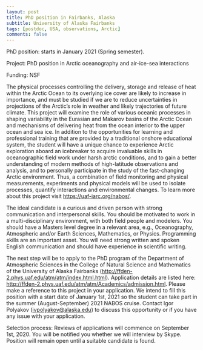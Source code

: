 ```yaml
---
layout: post
title: PhD position in Fairbanks, Alaska
subtitle: University of Alaska Fairbanks
tags: [postdoc, USA, observations, Arctic]
comments: false
---
```

PhD position: starts in January 2021 (Spring semester).

Project: PhD position in Arctic oceanography and air-ice-sea interactions

Funding: NSF

The physical processes controlling the delivery, storage and release of heat within the Arctic Ocean to its overlying ice cover are likely to increase in importance, and must be studied if we are to reduce uncertainties in projections of the Arctic’s role in weather and likely trajectories of future climate. This project will examine the role of various oceanic processes in shaping variability in the Eurasian and Makarov basins of the Arctic Ocean and mechanisms of delivering heat from the ocean interior to the upper ocean and sea ice. In addition to the opportunities for learning and professional training that are provided by a traditional onshore educational system, the student will have a unique chance to experience Arctic exploration aboard an icebreaker to acquire invaluable skills in oceanographic field work under harsh arctic conditions, and to gain a better understanding of modern methods of high-latitude observations and analysis, and to personally participate in the study of the fast-changing Arctic environment. Thus, a combination of field monitoring and physical measurements, experiments and physical models will be used to isolate processes, quantify interactions and environmental changes. To learn more about this project visit https://uaf-iarc.org/nabos/.

The ideal candidate is a curious and driven person with strong communication and interpersonal skills. You should be motivated to work in a multi-disciplinary environment, with both field people and modelers. You should have a Masters level degree in a relevant area, e.g., Oceanography, Atmospheric and/or Earth Sciences, Mathematics, or
Physics. Programming skills are an important asset. You will need strong written and spoken English communication and should have experience in scientific writing.

The next step will be to apply to the PhD program of the Department of Atmospheric Sciences in the College of Natural Science and Mathematics of the University of Alaska Fairbanks (<http://ffden-2.phys.uaf.edu/atm/atm/index.html.html>). Application
details are listed here: <http://ffden-2.phys.uaf.edu/atm/atm/Academics/admission.html>. Please make a reference to this project in your application. We intend to fill this position with a start date of January 1st, 2021 so the student can
take part in the summer (August-September) 2021 NABOS cruise. Contact Igor Polyakov (ivpolyakov@alaska.edu) to discuss this opportunity or if you have any issue with your application.


Selection process: Reviews of applications will commence on September 1st, 2020. You will be notified you whether we will interview by Skype. Position will remain open until a suitable candidate is found.
